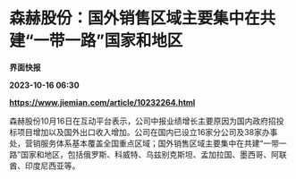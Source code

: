 # 森赫股份：国外销售区域主要集中在共建“一带一路”国家和地区
**界面快报**

**2023-10-16 06:30**

**https://www.jiemian.com/article/10232264.html**

森赫股份10月16日在互动平台表示，公司中报业绩增长主要原因为国内政府招投标项目增加以及国外出口收入增加。公司在国内已设立16家分公司及38家办事处，营销服务体系基本覆盖全国重点区域；国外销售区域主要集中在共建“一带一路”国家和地区，包括俄罗斯、科威特、乌兹别克斯坦、孟加拉国、墨西哥、阿联酋、印度尼西亚等。